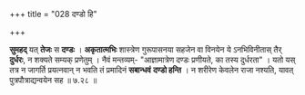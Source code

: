 +++
title = "028 दण्डो हि"

+++


**सुमहद्** यत् **तेजः** स **दण्डः** । **अकृतात्मभिः** शास्त्रेण गुरूपासनया सहजेन वा विनयेन ये ऽनभिविनीतास् तैर् **दुर्धरः**, न शक्यते सम्यक् प्रणेतुम् । नैवं मन्तव्यम्- "आज्ञामात्रेण दण्डः प्रणीयते, का तस्य दुर्धरता" । यतो यस् तत्र न जागर्ति प्रयत्नवान् न भवति तं प्रमादिनं **सबान्धवं** **दण्डो हन्ति** । न शरीरेण केवलेन राजा नश्यति, यावत् पुत्रपौत्राद्यन्वयेन सह ॥ ७.२८ ॥